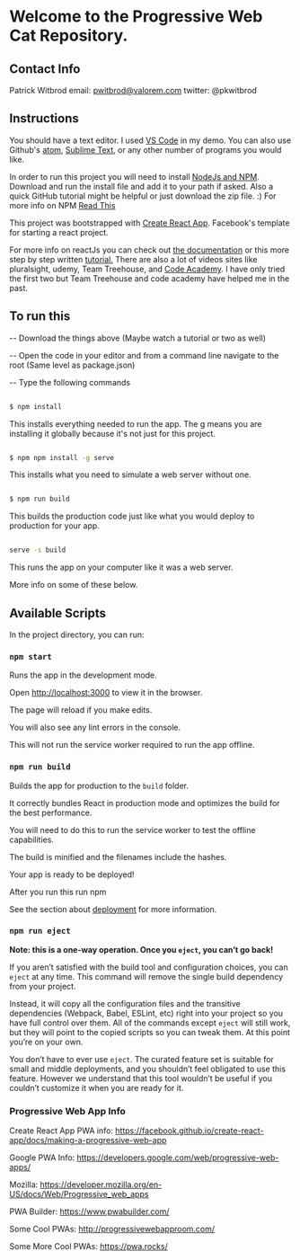 

# Welcome to the Progressive Web Cat Repository.

## Contact Info

Patrick Witbrod
email: pwitbrod@valorem.com
twitter: @pkwitbrod

  
## Instructions
  
You should have a text editor. I used [VS Code](https://code.visualstudio.com/download) in my demo. You can also use Github's [atom](https://atom.io/), [Sublime Text](https://www.sublimetext.com/), or any other number of programs you would like.

 
In order to run this project you will need to install [NodeJs and NPM](https://nodejs.org/en/). Download and run the install file and add it to your path if asked. Also a quick GitHub tutorial might be helpful or just download the zip file. :) For more info on NPM [Read This](https://nodesource.com/blog/an-absolute-beginners-guide-to-using-npm/)

  

This project was bootstrapped with [Create React App](https://github.com/facebook/create-react-app). Facebook's template for starting a react project.

  

For more info on reactJs you can check out [the documentation](https://reactjs.org/docs/getting-started.html) or this more step by step written [tutorial.](https://hackernoon.com/react-js-a-better-introduction-to-the-most-powerful-ui-library-ever-created-ecd96e8f4621) There are also a lot of videos sites like pluralsight, udemy, Team Treehouse, and [Code Academy](https://www.codecademy.com/courses/react-101). I have only tried the first two but Team Treehouse and code academy have helped me in the past.
  

## To run this

  

-- Download the things above (Maybe watch a tutorial or two as well)

-- Open the code in your editor and from a command line navigate to the root (Same level as package.json)

-- Type the following commands

  

```sh

$ npm install

```

  

This installs everything needed to run the app. The g means you are installing it globally because it's not just for this project.

  

```sh

$ npm npm install -g serve

```

  

This installs what you need to simulate a web server without one.

  
  

```sh

$ npm run build

```

  

This builds the production code just like what you would deploy to production for your app.

  

```sh

serve -s build

```

  

This runs the app on your computer like it was a web server.

  
  

More info on some of these below.

  

## Available Scripts

  

In the project directory, you can run:

  

### `npm start`

  

Runs the app in the development mode.<br>

Open [http://localhost:3000](http://localhost:3000) to view it in the browser.

  

The page will reload if you make edits.<br>

You will also see any lint errors in the console.<br>

This will not run the service worker required to run the app offline.

  

### `npm run build`

  

Builds the app for production to the `build` folder.<br>

It correctly bundles React in production mode and optimizes the build for the best performance.<br>

You will need to do this to run the service worker to test the offline capabilities.

  

The build is minified and the filenames include the hashes.<br>

Your app is ready to be deployed!

  

After you run this run npm

  

See the section about [deployment](https://facebook.github.io/create-react-app/docs/deployment) for more information.

  

### `npm run eject`

  

**Note: this is a one-way operation. Once you `eject`, you can’t go back!**

  

If you aren’t satisfied with the build tool and configuration choices, you can `eject` at any time. This command will remove the single build dependency from your project.

  

Instead, it will copy all the configuration files and the transitive dependencies (Webpack, Babel, ESLint, etc) right into your project so you have full control over them. All of the commands except `eject` will still work, but they will point to the copied scripts so you can tweak them. At this point you’re on your own.

  

You don’t have to ever use `eject`. The curated feature set is suitable for small and middle deployments, and you shouldn’t feel obligated to use this feature. However we understand that this tool wouldn’t be useful if you couldn’t customize it when you are ready for it.

  
  

### Progressive Web App Info

  

Create React App PWA info: https://facebook.github.io/create-react-app/docs/making-a-progressive-web-app

  

Google PWA Info: https://developers.google.com/web/progressive-web-apps/

  

Mozilla: https://developer.mozilla.org/en-US/docs/Web/Progressive_web_apps

  

PWA Builder: https://www.pwabuilder.com/

Some Cool PWAs: http://progressivewebapproom.com/

Some More Cool PWAs: https://pwa.rocks/ 